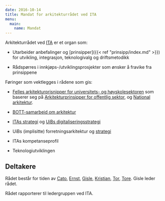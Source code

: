 ```yaml
---
date: 2016-10-14
title: Mandat for arkitekturrådet ved ITA
menu:
  main:
    name: Mandat
---
```



Arkitekturrådet ved [ITA](http://www.uib.no/it) er et organ som:

* Utarbeider anbefalinger og [prinsipper]({{< ref "prinsipp/index.md" >}}) for utvikling, integrasjon, teknologivalg og driftsmetodikk

* Rådspørres i innkjøps-/utviklingsprosjekter som ønsker å fravike fra prinsippene

<!--more-->

Føringer som vektlegges i rådene som gis:

* [Felles arkitekturprisnipper for universitets- og høyskolesektoren](https://www.uninett.no/arkitektur)
som baserer seg på [Arkitekturprinsipper for offentlig sektor](https://www.difi.no/artikkel/2016/01/overordnede-it-arkitekturprinsipper),
og [National arkitektur](https://www.difi.no/fagomrader-og-tjenester/digitalisering-og-samordning/nasjonal-arkitektur).

* [BOTT-samarbeid om arkitektur](https://www.bott-samarbeidet.no/it-bott/fellestiltak/arkitekturutvalg/)

* [ITAs strategi](https://it.uib.no/ITAs_strategi_2015-2020,_Styringspyramiden) og [UiBs digitaliseringsstrategi](http://ekstern.filer.uib.no/ledelse/digitaliseringsstrategi_2016-22.pdf)

* UiBs (implisitte) forretningsarkitektur og [strategi](http://www.uib.no/strategi)

* ITAs kompetanseprofil

* Teknologiutviklingen

## Deltakere

Rådet består for tiden av
[Cato](http://www.uib.no/user/uib/edpck),
[Ernst](http://www.uib.no/personer/Ernst.Pedersen),
[Gisle](http://www.uib.no/user/uib/gaa041),
[Kristian](http://www.uib.no/user/uib/st08187),
[Tor](http://www.uib.no/user/uib/edpto),
[Tore](http://www.uib.no/personer/Tore.Burheim).
Gisle leder rådet.

Rådet rapporterer til ledergruppen ved ITA.
